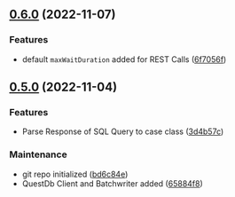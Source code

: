 ## [0.6.0](https://github.com/iWeltAG/quest4s/compare/v0.5.0...v0.6.0) (2022-11-07)


### Features

* default `maxWaitDuration` added for REST Calls ([6f7056f](https://github.com/iWeltAG/quest4s/commit/6f7056f9386b1927a44e5fda71fad64b6b29bc77))

## [0.5.0](https://github.com/iWeltAG/quest4s/compare/bd6c84e4449a73878cb52a91fa1693d14f211624...v0.5.0) (2022-11-04)


### Features

* Parse Response of SQL Query to case class ([3d4b57c](https://github.com/iWeltAG/quest4s/commit/3d4b57c432546cd4653589344bd0fffab4dbe350))


### Maintenance

* git repo initialized ([bd6c84e](https://github.com/iWeltAG/quest4s/commit/bd6c84e4449a73878cb52a91fa1693d14f211624))
* QuestDb Client and Batchwriter added ([65884f8](https://github.com/iWeltAG/quest4s/commit/65884f89ac9852d11ca78467aedaace5277734b7))

